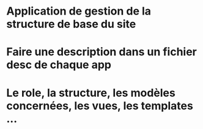# Application de gestion de la structure de base du site 

# Faire une description dans un fichier desc de chaque app 

# Le role, la structure, les modèles concernées, les vues, les templates ...